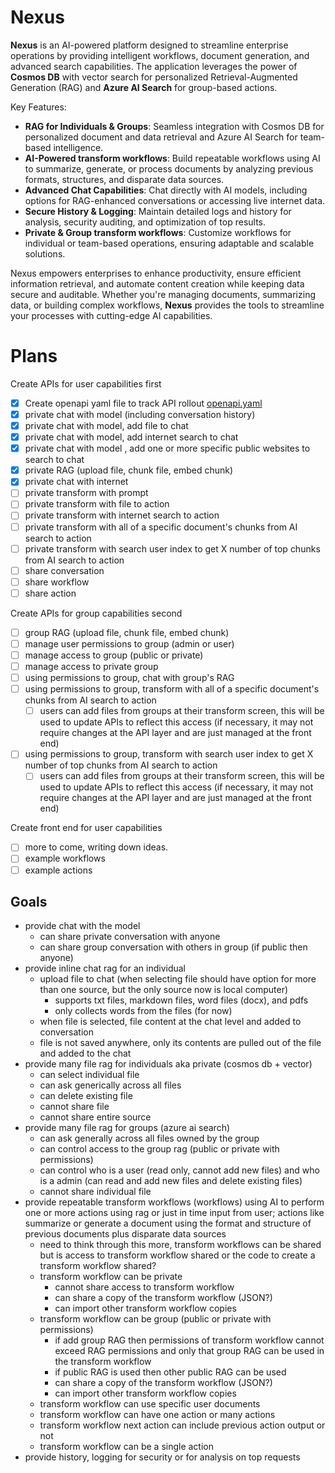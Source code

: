 # Nexus

**Nexus** is an AI-powered platform designed to streamline enterprise operations by providing intelligent workflows, document generation, and advanced search capabilities. The application leverages the power of **Cosmos DB** with vector search for personalized Retrieval-Augmented Generation (RAG) and **Azure AI Search** for group-based actions. 

Key Features:
- **RAG for Individuals & Groups**: Seamless integration with Cosmos DB for personalized document and data retrieval and Azure AI Search for team-based intelligence.
- **AI-Powered transform workflows**: Build repeatable workflows using AI to summarize, generate, or process documents by analyzing previous formats, structures, and disparate data sources.
- **Advanced Chat Capabilities**: Chat directly with AI models, including options for RAG-enhanced conversations or accessing live internet data.
- **Secure History & Logging**: Maintain detailed logs and history for analysis, security auditing, and optimization of top results.
- **Private & Group transform workflows**: Customize workflows for individual or team-based operations, ensuring adaptable and scalable solutions.

Nexus empowers enterprises to enhance productivity, ensure efficient information retrieval, and automate content creation while keeping data secure and auditable. Whether you're managing documents, summarizing data, or building complex workflows, **Nexus** provides the tools to streamline your processes with cutting-edge AI capabilities.


# Plans
Create APIs for user capabilities first

- [x] Create openapi yaml file to track API rollout [openapi.yaml](/artifacts/openapi.yaml)
- [x] private chat with model (including conversation history)
- [x] private chat with model, add file to chat
- [x] private chat with model, add internet search to chat
- [x] private chat with model , add one or more specific public websites to search to chat
- [x] private RAG (upload file, chunk file, embed chunk)
- [x] private chat with internet
- [ ] private transform with prompt
- [ ] private transform with file to action
- [ ] private transform with internet search to action
- [ ] private transform with all of a specific document's chunks from AI search to action
- [ ] private transform with search user index to get X number of top chunks from AI search to action
- [ ] share conversation
- [ ] share workflow
- [ ] share action

Create APIs for group capabilities second

- [ ] group RAG (upload file, chunk file, embed chunk)
- [ ] manage user permissions to group (admin or user)
- [ ] manage access to group (public or private)
- [ ] manage access to private group
- [ ] using permissions to group, chat with group's RAG
- [ ] using permissions to group, transform with all of a specific document's chunks from AI search to action
  - [ ] users can add files from groups at their transform screen, this will be used to update APIs to reflect this access (if necessary, it may not require changes at the API layer and are just managed at the front end)
- [ ] using permissions to group, transform with search user index to get X number of top chunks from AI search to action
  - [ ] users can add files from groups at their transform screen, this will be used to update APIs to reflect this access (if necessary, it may not require changes at the API layer and are just managed at the front end)

Create front end for user capabilities

- [ ] more to come, writing down ideas.
- [ ] example workflows
- [ ] example actions

## Goals


- provide chat with the model
    - can share private conversation with anyone
    - can share group conversation with others in group (if public then anyone)
- provide inline chat rag for an individual
    - upload file to chat (when selecting file should have option for more than one source, but the only source now is local computer)
        - supports txt files, markdown files, word files (docx), and pdfs
        - only collects words from the files (for now)
    - when file is selected, file content at the chat level and added to conversation
    - file is not saved anywhere, only its contents are pulled out of the file and added to the chat
- provide many file rag for individuals aka private (cosmos db + vector)
    - can select individual file
    - can ask generically across all files
    - can delete existing file
    - cannot share file
    - cannot share entire source
- provide many file rag for groups (azure ai search)
    - can ask generally across all files owned by the group
    - can control access to the group rag (public or private with permissions)
    - can control who is a user (read only, cannot add new files) and who is a admin (can read and add new files and delete existing files)
    - cannot share individual file
- provide repeatable transform workflows (workflows) using AI to perform one or more actions using rag or just in time input from user; actions like summarize or generate a document using the format and structure of previous documents plus disparate data sources
    - need to think through this more, transform workflows can be shared but is access to transform workflow shared or the code to create a transform workflow shared?
    - transform workflow can be private
        - cannot share access to transform workflow
        - can share a copy of the transform workflow (JSON?)
        - can import other transform workflow copies
    - transform workflow can be group (public or private with permissions)
        - if add group RAG then permissions of transform workflow cannot exceed RAG permissions and only that group RAG can be used in the transform workflow
        - if public RAG is used then other public RAG can be used
        - can share a copy of the transform workflow (JSON?)
        - can import other transform workflow copies
    - transform workflow can use specific user documents
    - transform workflow can have one action or many actions
    - transform workflow next action can include previous action output or not
    - transform workflow can be a single action
- provide history, logging for security or for analysis on top requests



